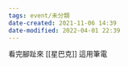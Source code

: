 ```yaml
---
tags: event/未分類
date-created: 2021-11-06 14:39
date-modified: 2022-04-01 22:39
---
```


看完腳趾來 [[星巴克]] 這用筆電